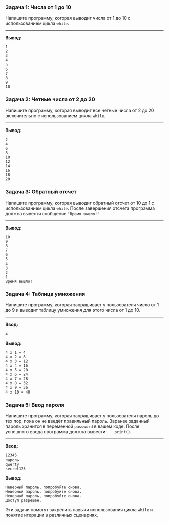 ### Задача 1: Числа от 1 до 10
Напишите программу, которая выводит числа от 1 до 10 с использованием цикла `while`.

-----
**Вывод:**

```terminal
1
2
3
4
5
6
7
8
9
10
```

### Задача 2: Четные числа от 2 до 20
Напишите программу, которая выводит все четные числа от 2 до 20 включительно с использованием цикла `while`.

-----
**Вывод:**

```terminal
2
4
6
8
10
12
14
16
18
20
```

### Задача 3: Обратный отсчет
Напишите программу, которая выводит обратный отсчет от 10 до 1 с использованием цикла `while`. После завершения отсчета программа должна вывести сообщение `"Время вышло!"`.

-----
**Вывод:**

```terminal
10
9
8
7
6
5
4
3
2
1
Время вышло!
```

### Задача 4: Таблица умножения
Напишите программу, которая запрашивает у пользователя число от 1 до 9 и выводит таблицу умножения для этого числа от 1 до 10.

-----
**Ввод:**

```terminal
4
```

**Вывод:**

```terminal
4 x 1 = 4
4 x 2 = 8
4 x 3 = 12
4 x 4 = 16
4 x 5 = 20
4 x 6 = 24
4 x 7 = 28
4 x 8 = 32
4 x 9 = 36
4 x 10 = 40
```

### Задача 5: Ввод пароля
Напишите программу, которая запрашивает у пользователя пароль до тех пор, пока он не введёт правильный пароль. Заранее заданный пароль хранится в переменной `password` в вашем коде. После успешного ввода программа должна вывести: `    print()
`.

-----
**Ввод:**

```terminal
12345
пароль
qwerty
secret123
```

**Вывод:**

```terminal
Неверный пароль, попробуйте снова.
Неверный пароль, попробуйте снова.
Неверный пароль, попробуйте снова.
Доступ разрешён.
```

Эти задачи помогут закрепить навыки использования цикла `while` и понятие итерации в различных сценариях.
